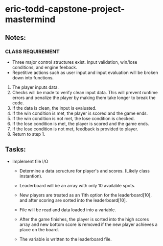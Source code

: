 # eric-todd-capstone-project-mastermind

## Notes:
### CLASS REQUIREMENT
- Three major control structures exist. Input validation, win/lose conditions, and engine feeback.
- Repetitive actions such as user input and input evaluation will be broken down into functions.

1. The player inputs data.
2. Checks will be made to verify clean input data. This will prevent runtime errors and penalize the player by making them take longer to break the code.
3. If the data is clean, the input is evaluated.
4. If the win condition is met, the player is scored and the game ends.
5. If the win condition is not met, the lose condition is checked.
6. If the lose condition is met, the player is scored and the game ends.
7. If the lose condition is not met, feedback is provided to player.
8. Return to step 1.

## Tasks:
- Implement file I/O
  - Determine a data scructure for player's and scores. (Likely class instantion).
  - Leaderboard will be an array with only 10 available spots.
  - New players are treated as an 11th option for the leaderboard[10], and after scoring are sorted into the leaderboard[10].

  - File will be read and data loaded into a variable.
  - After the game finishes, the player is sorted into the high scores array and new bottom score is removed if the new player achieves a place on the board.
  - The variable is written to the leaderboard file.

